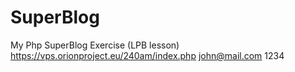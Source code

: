 # SuperBlog
My Php SuperBlog Exercise (LPB lesson)
https://vps.orionproject.eu/240am/index.php
john@mail.com
1234
